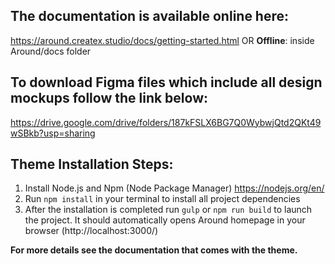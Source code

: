 ## The documentation is available online here:
https://around.createx.studio/docs/getting-started.html
OR
**Offline**: inside Around/docs folder

## To download Figma files which include all design mockups follow the link below:
https://drive.google.com/drive/folders/187kFSLX6BG7Q0WybwjQtd2QKt49wSBkb?usp=sharing

## Theme Installation Steps:
1. Install Node.js and Npm (Node Package Manager)
https://nodejs.org/en/
2. Run `npm install` in your terminal to install all project dependencies
3. After the installation is completed run `gulp` or `npm run build` to launch the project. It should automatically opens Around homepage in your browser (http://localhost:3000/)

**For more details see the documentation that comes with the theme.**
